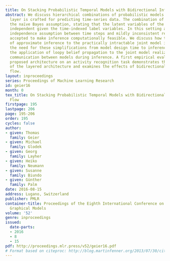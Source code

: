 ```yaml
---
title: On Stacking Probabilistic Temporal Models with Bidirectional Information Flow
abstract: We discuss hierarchical combinations of probabilistic models where the upper
  layer is crafted for predicting time-series data. The combination of models makes
  the naïve Bayes assumption, stating that the latent variables of the models are
  independent given the time-indexed label variables. In this setting an additional
  independence assumption between time steps and mildly inconsistent results are often
  accepted to make inference computationally feasible. We discuss how the application
  of approximate inference to the practically intractable joint model instead, shifts
  the need for these simplifications from model design time to inference time, and
  the application of loopy belief propagation to the joint model realizes bidirectional
  communication between models during inference. A first empirical evaluation of the
  proposed architecture on an activity recognition task demonstrates the benefits
  of the layered architecture and examines the effects of bidirectional information
  flow.
layout: inproceedings
series: Proceedings of Machine Learning Research
id: geier16
month: 0
tex_title: On Stacking Probabilistic Temporal Models with Bidirectional Information
  Flow
firstpage: 195
lastpage: 206
page: 195-206
order: 195
cycles: false
author:
- given: Thomas
  family: Geier
- given: Michael
  family: Glodek
- given: Georg
  family: Layher
- given: Heiko
  family: Neumann
- given: Susanne
  family: Biundo
- given: Günther
  family: Palm
date: 2016-08-15
address: Lugano, Switzerland
publisher: PMLR
container-title: Proceedings of the Eighth International Conference on Probabilistic
  Graphical Models
volume: '52'
genre: inproceedings
issued:
  date-parts:
  - 2016
  - 8
  - 15
pdf: http://proceedings.mlr.press/v52/geier16.pdf
# Format based on citeproc: http://blog.martinfenner.org/2013/07/30/citeproc-yaml-for-bibliographies/
---
```

